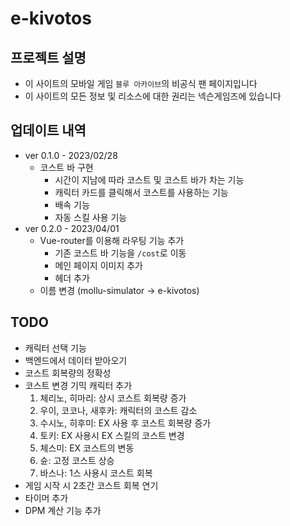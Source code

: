 # e-kivotos

## 프로젝트 설명

- 이 사이트의 모바일 게임 `블루 아카이브`의 비공식 팬 페이지입니다
- 이 사이트의 모든 정보 및 리소스에 대한 권리는 넥슨게임즈에 있습니다

## 업데이트 내역

- ver 0.1.0 - 2023/02/28
  - 코스트 바 구현
    - 시간이 지남에 따라 코스트 및 코스트 바가 차는 기능
    - 캐릭터 카드를 클릭해서 코스트를 사용하는 기능
    - 배속 기능
    - 자동 스킬 사용 기능
- ver 0.2.0 - 2023/04/01
  - Vue-router를 이용해 라우팅 기능 추가
    - 기존 코스트 바 기능을 `/cost`로 이동
    - 메인 페이지 이미지 추가
    - 헤더 추가
  - 이름 변경 (mollu-simulator -> e-kivotos)

## TODO

- 캐릭터 선택 기능
- 백엔드에서 데이터 받아오기
- 코스트 회복량의 정확성
- 코스트 변경 기믹 캐릭터 추가
  1. 체리노, 히마리: 상시 코스트 회복량 증가
  2. 우이, 코코나, 새후카: 캐릭터의 코스트 감소
  3. 수시노, 히후미: EX 사용 후 코스트 회복량 증가
  4. 토키: EX 사용시 EX 스킬의 코스트 변경
  5. 체스미: EX 코스트의 변동
  6. 슌: 고정 코스트 상승
  7. 바스나: 1스 사용시 코스트 회복
- 게임 시작 시 2초간 코스트 회복 연기
- 타이머 추가
- DPM 계산 기능 추가

